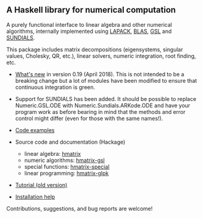 A Haskell library for numerical computation
-------------------------------------------

A purely functional interface to linear algebra and other numerical
algorithms, internally implemented using [LAPACK][lapack],
[BLAS][blas], [GSL][gsl] and [SUNDIALS][sundials].

This package includes matrix decompositions (eigensystems, singular
values, Cholesky, QR, etc.), linear solvers, numeric integration, root
finding, etc.

- [What's new][changes] in version 0.19 (April 2018). This is not
  intended to be a breaking change but a lot of modules have been
  modified to ensure that continuous integration is green.

- Support for SUNDIALS has been added. It should be possible to
  replace Numeric.GSL.ODE with Numeric.Sundials.ARKode.ODE and have
  your program work as before bearing in mind that the methods and
  error control might differ (even for those with the same names!).

- [Code examples][examples]

- Source code and documentation (Hackage)
    - linear algebra: [hmatrix](http://hackage.haskell.org/package/hmatrix)
    - numeric algorithms: [hmatrix-gsl](http://hackage.haskell.org/package/hmatrix-gsl)
    - special functions: [hmatrix-special](http://hackage.haskell.org/package/hmatrix-special)
    - linear programming: [hmatrix-glpk](http://hackage.haskell.org/package/hmatrix-glpk)

- [Tutorial (old version)][tutorial]

- [Installation help][installation]

Contributions, suggestions, and bug reports are welcome!



[lapack]: http://www.netlib.org/lapack/
[blas]: http://www.netlib.org/blas/
[gsl]: http://www.gnu.org/software/gsl/
[sundials]: https://computation.llnl.gov/projects/sundials

[tutorial]: http://dis.um.es/profesores/alberto/material/hmatrix.pdf
[installation]: https://github.com/AlbertoRuiz/hmatrix/blob/master/INSTALL.md
[changes]: https://github.com/albertoruiz/hmatrix/tree/master/packages/base/CHANGELOG
[examples]: http://dis.um.es/~alberto/hmatrix/hmatrix.html


[hmatrix-static]: http://hackage.haskell.org/package/hmatrix-static
[hTensor]: https://github.com/AlbertoRuiz/hTensor
[hmatrix-gsl-stats]: http://hackage.haskell.org/package/hmatrix-gsl-stats
[hstatistics]: http://hackage.haskell.org/package/hstatistics
[hsignal]: http://hackage.haskell.org/package/hsignal
[pBLAS]: http://hackage.haskell.org/package/blas
[pLAPACK]: http://github.com/patperry/lapack
[aGSL]: http://hackage.haskell.org/package/bindings-gsl
[nprelude]: http://hackage.haskell.org/package/numeric-prelude
[mathHack]: http://hackage.haskell.org/packages/#cat:Math
[easyVision]: https://github.com/AlbertoRuiz/easyVision
[repa]: http://hackage.haskell.org/package/repa

